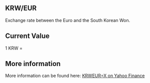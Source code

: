 ## KRW/EUR

Exchange rate between the Euro and the South Korean Won.

## Current Value

1 KRW = <Topic topic="finance/stock-exchange/currency/KRW/EUR" decimals="3" unit="EUR"/>

## More information

More information can be found here: [KRWEUR=X on Yahoo Finance](https://finance.yahoo.com/quote/KRWEUR=X/)
